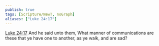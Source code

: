 ```yaml
---
publish: true
tags: [Scripture/NewT, noGraph]
aliases: ["Luke 24:17"]
---
```

[Luke 24:17](https://churchofjesuschrist.org/study/scriptures/nt/luke/24?lang=eng&id=p17#p17) And he said unto them, What manner of communications are these that ye have one to another, as ye walk, and are sad?
